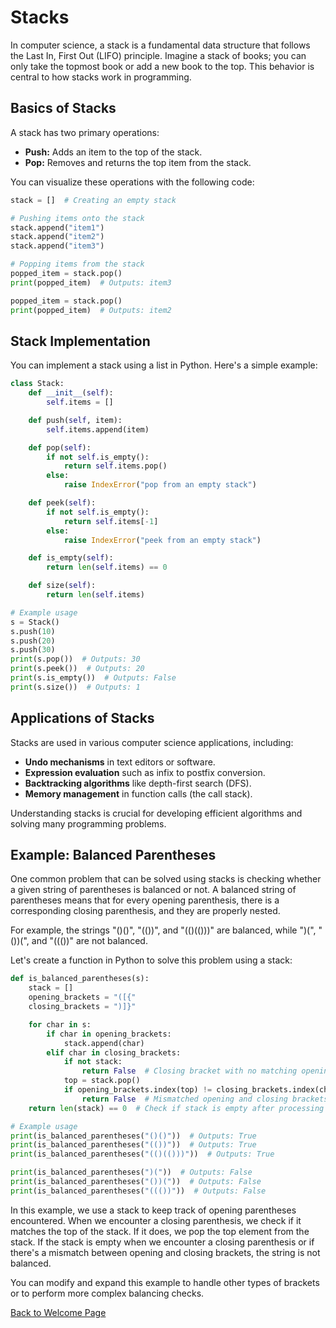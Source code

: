 # Stacks

In computer science, a stack is a fundamental data structure that follows the Last In, First Out (LIFO) principle. Imagine a stack of books; you can only take the topmost book or add a new book to the top. This behavior is central to how stacks work in programming.

## Basics of Stacks

A stack has two primary operations:

- **Push:** Adds an item to the top of the stack.
- **Pop:** Removes and returns the top item from the stack.

You can visualize these operations with the following code:

```python
stack = []  # Creating an empty stack

# Pushing items onto the stack
stack.append("item1")
stack.append("item2")
stack.append("item3")

# Popping items from the stack
popped_item = stack.pop()
print(popped_item)  # Outputs: item3

popped_item = stack.pop()
print(popped_item)  # Outputs: item2
```

## Stack Implementation

You can implement a stack using a list in Python. Here's a simple example:

```python
class Stack:
    def __init__(self):
        self.items = []

    def push(self, item):
        self.items.append(item)

    def pop(self):
        if not self.is_empty():
            return self.items.pop()
        else:
            raise IndexError("pop from an empty stack")

    def peek(self):
        if not self.is_empty():
            return self.items[-1]
        else:
            raise IndexError("peek from an empty stack")

    def is_empty(self):
        return len(self.items) == 0

    def size(self):
        return len(self.items)

# Example usage
s = Stack()
s.push(10)
s.push(20)
s.push(30)
print(s.pop())  # Outputs: 30
print(s.peek())  # Outputs: 20
print(s.is_empty())  # Outputs: False
print(s.size())  # Outputs: 1
```

## Applications of Stacks

Stacks are used in various computer science applications, including:

- **Undo mechanisms** in text editors or software.
- **Expression evaluation** such as infix to postfix conversion.
- **Backtracking algorithms** like depth-first search (DFS).
- **Memory management** in function calls (the call stack).

Understanding stacks is crucial for developing efficient algorithms and solving many programming problems.

## Example: Balanced Parentheses

One common problem that can be solved using stacks is checking whether a given string of parentheses is balanced or not. A balanced string of parentheses means that for every opening parenthesis, there is a corresponding closing parenthesis, and they are properly nested.

For example, the strings "()()", "(())", and "(()(()))" are balanced, while ")(", "())(", and "((())" are not balanced.

Let's create a function in Python to solve this problem using a stack:

```python
def is_balanced_parentheses(s):
    stack = []
    opening_brackets = "([{"
    closing_brackets = ")]}"

    for char in s:
        if char in opening_brackets:
            stack.append(char)
        elif char in closing_brackets:
            if not stack:
                return False  # Closing bracket with no matching opening bracket
            top = stack.pop()
            if opening_brackets.index(top) != closing_brackets.index(char):
                return False  # Mismatched opening and closing brackets
    return len(stack) == 0  # Check if stack is empty after processing all characters

# Example usage
print(is_balanced_parentheses("()()"))  # Outputs: True
print(is_balanced_parentheses("(())"))  # Outputs: True
print(is_balanced_parentheses("(()(()))"))  # Outputs: True

print(is_balanced_parentheses(")("))  # Outputs: False
print(is_balanced_parentheses("())("))  # Outputs: False
print(is_balanced_parentheses("((())"))  # Outputs: False
```

In this example, we use a stack to keep track of opening parentheses encountered. When we encounter a closing parenthesis, we check if it matches the top of the stack. If it does, we pop the top element from the stack. If the stack is empty when we encounter a closing parenthesis or if there's a mismatch between opening and closing brackets, the string is not balanced.

You can modify and expand this example to handle other types of brackets or to perform more complex balancing checks.

[Back to Welcome Page](0-welcome.md)
